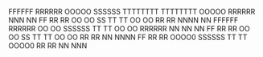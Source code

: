 FFFFFF   RRRRRR    OOOOO   SSSSSS  TTTTTTTT  TTTTTTTT  OOOOO   RRRRRR   NNN   NN
FF       RR   RR  OO   OO  SS         TT        TT    OO   OO  RR   RR  NNNN  NN
FFFFFF   RRRRRR   OO   OO  SSSSSS     TT        TT    OO   OO  RRRRRR   NN NN NN
FF       RR  RR   OO   OO      SS     TT        TT    OO   OO  RR  RR   NN  NNNN
FF       RR   RR   OOOO0   SSSSSS     TT        TT     OOOO0   RR   RR  NN   NNN

